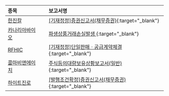 | **종목** |      |**보고서명** |
| :------- | :--- |:----------- |
| [한진칼](/180640/#dart) | | [[기재정정]증권신고서(채무증권)](https://dart.fss.or.kr/dsaf001/main.do?rcpNo=20240229002433){:target="_blank"} |
| [카나리아바이오](/016790/#dart) | | [파생상품거래손실발생              ](https://dart.fss.or.kr/dsaf001/main.do?rcpNo=20240229901571){:target="_blank"} |
| [RFHIC](/218410/#dart) | | [[기재정정]단일판매ㆍ공급계약체결              ](https://dart.fss.or.kr/dsaf001/main.do?rcpNo=20240229901538){:target="_blank"} |
| [콜마비앤에이치](/200130/#dart) | | [주식등의대량보유상황보고서(일반)](https://dart.fss.or.kr/dsaf001/main.do?rcpNo=20240229002386){:target="_blank"} |
| [하이트진로](/000080/#dart) | | [[발행조건확정]증권신고서(채무증권)](https://dart.fss.or.kr/dsaf001/main.do?rcpNo=20240229002381){:target="_blank"} |